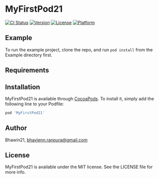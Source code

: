 # MyFirstPod21

[![CI Status](https://img.shields.io/travis/Bhawin21/MyFirstPod21.svg?style=flat)](https://travis-ci.org/Bhawin21/MyFirstPod21)
[![Version](https://img.shields.io/cocoapods/v/MyFirstPod21.svg?style=flat)](https://cocoapods.org/pods/MyFirstPod21)
[![License](https://img.shields.io/cocoapods/l/MyFirstPod21.svg?style=flat)](https://cocoapods.org/pods/MyFirstPod21)
[![Platform](https://img.shields.io/cocoapods/p/MyFirstPod21.svg?style=flat)](https://cocoapods.org/pods/MyFirstPod21)

## Example

To run the example project, clone the repo, and run `pod install` from the Example directory first.

## Requirements

## Installation

MyFirstPod21 is available through [CocoaPods](https://cocoapods.org). To install
it, simply add the following line to your Podfile:

```ruby
pod 'MyFirstPod21'
```

## Author

Bhawin21, bhavienn.ranpura@gmail.com

## License

MyFirstPod21 is available under the MIT license. See the LICENSE file for more info.

